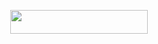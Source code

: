 
<p align="center"><a href="http://dashboard.heroku.com/new?template=https://github.com/ITS-MY-EDIT/jdxps"> <img src="https://img.shields.io/badge/Deploy%20On%20Heroku-pink?style=for-the-badge&logo=heroku" width="220" height="38.45"/></a></p>
